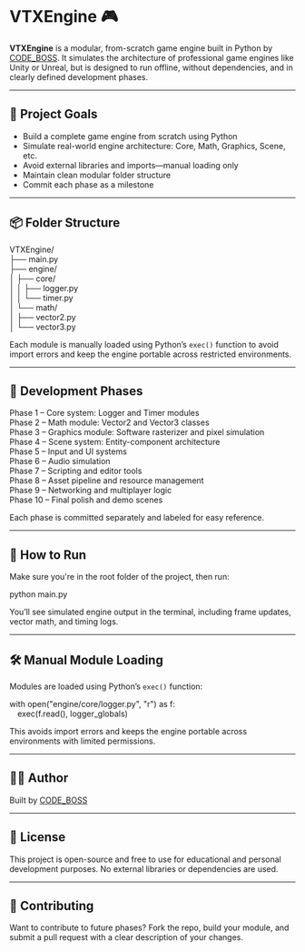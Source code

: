# VTXEngine 🎮

**VTXEngine** is a modular, from-scratch game engine built in Python by [CODE_BOSS](https://github.com/Raphael-Varghese). It simulates the architecture of professional game engines like Unity or Unreal, but is designed to run offline, without dependencies, and in clearly defined development phases.

---

## 🚀 Project Goals

- Build a complete game engine from scratch using Python  
- Simulate real-world engine architecture: Core, Math, Graphics, Scene, etc.  
- Avoid external libraries and imports—manual loading only  
- Maintain clean modular folder structure  
- Commit each phase as a milestone  

---

## 📦 Folder Structure

VTXEngine/  
├── main.py  
├── engine/  
│   ├── core/  
│   │   ├── logger.py  
│   │   └── timer.py  
│   └── math/  
│       ├── vector2.py  
│       └── vector3.py  

Each module is manually loaded using Python’s `exec()` function to avoid import errors and keep the engine portable across restricted environments.

---

## 🧱 Development Phases

Phase 1 – Core system: Logger and Timer modules  
Phase 2 – Math module: Vector2 and Vector3 classes  
Phase 3 – Graphics module: Software rasterizer and pixel simulation  
Phase 4 – Scene system: Entity-component architecture  
Phase 5 – Input and UI systems  
Phase 6 – Audio simulation  
Phase 7 – Scripting and editor tools  
Phase 8 – Asset pipeline and resource management  
Phase 9 – Networking and multiplayer logic  
Phase 10 – Final polish and demo scenes  

Each phase is committed separately and labeled for easy reference.

---

## 🧪 How to Run

Make sure you're in the root folder of the project, then run:

python main.py

You’ll see simulated engine output in the terminal, including frame updates, vector math, and timing logs.

---

## 🛠️ Manual Module Loading

Modules are loaded using Python’s `exec()` function:

with open("engine/core/logger.py", "r") as f:  
 exec(f.read(), logger_globals)

This avoids import errors and keeps the engine portable across environments with limited permissions.

---

## 👨‍💻 Author

Built by [CODE_BOSS](https://github.com/Raphael-Varghese)

---

## 📌 License

This project is open-source and free to use for educational and personal development purposes. No external libraries or dependencies are used.

---

## 🤝 Contributing

Want to contribute to future phases? Fork the repo, build your module, and submit a pull request with a clear description of your changes.
